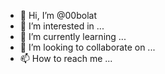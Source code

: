- 👋 Hi, I’m @00bolat
- 👀 I’m interested in ...
- 🌱 I’m currently learning ...
- 💞️ I’m looking to collaborate on ...
- 📫 How to reach me ...

<!---
00bolat/00bolat is a ✨ special ✨ repository because its `README.md` (this file) appears on your GitHub profile.
You can click the Preview link to take a look at your changes.
--->
